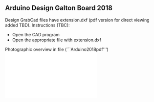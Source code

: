 ## Arduino Design Galton Board 2018

Design GrabCad files have extension.dxf (pdf version for direct viewing added TBD). Instructions (TBC):
- Open the CAD program
- Open the appropriate file with extension.dxf

Photographic overview in file (```Arduino2018pdf''') ![Arduino2018pdf](Arduino201805032019.pdf)
